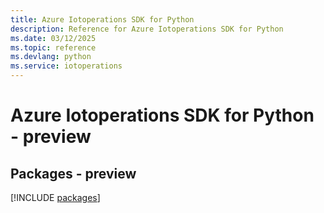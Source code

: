```yaml
---
title: Azure Iotoperations SDK for Python
description: Reference for Azure Iotoperations SDK for Python
ms.date: 03/12/2025
ms.topic: reference
ms.devlang: python
ms.service: iotoperations
---
```

# Azure Iotoperations SDK for Python - preview
## Packages - preview
[!INCLUDE [packages](iotoperations-index.md)]